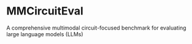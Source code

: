 # MMCircuitEval
A comprehensive multimodal circuit-focused benchmark for evaluating large language models (LLMs)

